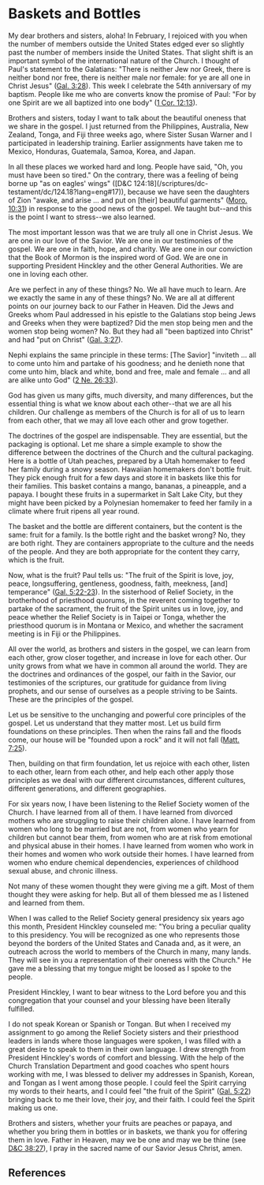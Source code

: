# Baskets and Bottles

My dear brothers and sisters, aloha! In February, I rejoiced with you when the
number of members outside the United States edged ever so slightly past the
number of members inside the United States. That slight shift is an important
symbol of the international nature of the Church. I thought of Paul's
statement to the Galatians: "There is neither Jew nor Greek, there is neither
bond nor free, there is neither male nor female: for ye are all one in Christ
Jesus" ([Gal. 3:28](/scriptures/nt/gal/3.28?lang=eng#27)). This week I
celebrate the 54th anniversary of my baptism. People like me who are converts
know the promise of Paul: "For by one Spirit are we all baptized into one
body" ([1 Cor. 12:13](/scriptures/nt/1-cor/12.13?lang=eng#12)).

Brothers and sisters, today I want to talk about the beautiful oneness that we
share in the gospel. I just returned from the Philippines, Australia, New
Zealand, Tonga, and Fiji three weeks ago, where Sister Susan Warner and I
participated in leadership training. Earlier assignments have taken me to
Mexico, Honduras, Guatemala, Samoa, Korea, and Japan.

In all these places we worked hard and long. People have said, "Oh, you must
have been so tired." On the contrary, there was a feeling of being borne up
"as on eagles' wings" ([D&amp;C 124:18](/scriptures/dc-
testament/dc/124.18?lang=eng#17)), because we have seen the daughters of Zion
"awake, and arise ... and put on [their] beautiful garments" ([Moro.
10:31](/scriptures/bofm/moro/10.31?lang=eng#30)) in response to the good news
of the gospel. We taught but--and this is the point I want to stress--we also
learned.

The most important lesson was that we are truly all one in Christ Jesus. We
are one in our love of the Savior. We are one in our testimonies of the
gospel. We are one in faith, hope, and charity. We are one in our conviction
that the Book of Mormon is the inspired word of God. We are one in supporting
President Hinckley and the other General Authorities. We are one in loving
each other.

Are we perfect in any of these things? No. We all have much to learn. Are we
exactly the same in any of these things? No. We are all at different points on
our journey back to our Father in Heaven. Did the Jews and Greeks whom Paul
addressed in his epistle to the Galatians stop being Jews and Greeks when they
were baptized? Did the men stop being men and the women stop being women? No.
But they had all "been baptized into Christ" and had "put on Christ" ([Gal.
3:27](/scriptures/nt/gal/3.27?lang=eng#26)).

Nephi explains the same principle in these terms: [The Savior] "inviteth ... all
to come unto him and partake of his goodness; and he denieth none that come
unto him, black and white, bond and free, male and female ... and all are alike
unto God" ([2 Ne. 26:33](/scriptures/bofm/2-ne/26.33?lang=eng#32)).

God has given us many gifts, much diversity, and many differences, but the
essential thing is what we know about each other--that we are all his
children. Our challenge as members of the Church is for all of us to learn
from each other, that we may all love each other and grow together.

The doctrines of the gospel are indispensable. They are essential, but the
packaging is optional. Let me share a simple example to show the difference
between the doctrines of the Church and the cultural packaging. Here is a
bottle of Utah peaches, prepared by a Utah homemaker to feed her family during
a snowy season. Hawaiian homemakers don't bottle fruit. They pick enough fruit
for a few days and store it in baskets like this for their families. This
basket contains a mango, bananas, a pineapple, and a papaya. I bought these
fruits in a supermarket in Salt Lake City, but they might have been picked by
a Polynesian homemaker to feed her family in a climate where fruit ripens all
year round.

The basket and the bottle are different containers, but the content is the
same: fruit for a family. Is the bottle right and the basket wrong? No, they
are both right. They are containers appropriate to the culture and the needs
of the people. And they are both appropriate for the content they carry, which
is the fruit.

Now, what is the fruit? Paul tells us: "The fruit of the Spirit is love, joy,
peace, longsuffering, gentleness, goodness, faith, meekness, [and] temperance"
([Gal. 5:22-23](/scriptures/nt/gal/5.22-23?lang=eng#21)). In the sisterhood of
Relief Society, in the brotherhood of priesthood quorums, in the reverent
coming together to partake of the sacrament, the fruit of the Spirit unites us
in love, joy, and peace whether the Relief Society is in Taipei or Tonga,
whether the priesthood quorum is in Montana or Mexico, and whether the
sacrament meeting is in Fiji or the Philippines.

All over the world, as brothers and sisters in the gospel, we can learn from
each other, grow closer together, and increase in love for each other. Our
unity grows from what we have in common all around the world. They are the
doctrines and ordinances of the gospel, our faith in the Savior, our
testimonies of the scriptures, our gratitude for guidance from living
prophets, and our sense of ourselves as a people striving to be Saints. These
are the principles of the gospel.

Let us be sensitive to the unchanging and powerful core principles of the
gospel. Let us understand that they matter most. Let us build firm foundations
on these principles. Then when the rains fall and the floods come, our house
will be "founded upon a rock" and it will not fall ([Matt.
7:25](/scriptures/nt/matt/7.25?lang=eng#24)).

Then, building on that firm foundation, let us rejoice with each other, listen
to each other, learn from each other, and help each other apply those
principles as we deal with our different circumstances, different cultures,
different generations, and different geographies.

For six years now, I have been listening to the Relief Society women of the
Church. I have learned from all of them. I have learned from divorced mothers
who are struggling to raise their children alone. I have learned from women
who long to be married but are not, from women who yearn for children but
cannot bear them, from women who are at risk from emotional and physical abuse
in their homes. I have learned from women who work in their homes and women
who work outside their homes. I have learned from women who endure chemical
dependencies, experiences of childhood sexual abuse, and chronic illness.

Not many of these women thought they were giving me a gift. Most of them
thought they were asking for help. But all of them blessed me as I listened
and learned from them.

When I was called to the Relief Society general presidency six years ago this
month, President Hinckley counseled me: "You bring a peculiar quality to this
presidency. You will be recognized as one who represents those beyond the
borders of the United States and Canada and, as it were, an outreach across
the world to members of the Church in many, many lands. They will see in you a
representation of their oneness with the Church." He gave me a blessing that
my tongue might be loosed as I spoke to the people.

President Hinckley, I want to bear witness to the Lord before you and this
congregation that your counsel and your blessing have been literally
fulfilled.

I do not speak Korean or Spanish or Tongan. But when I received my assignment
to go among the Relief Society sisters and their priesthood leaders in lands
where those languages were spoken, I was filled with a great desire to speak
to them in their own language. I drew strength from President Hinckley's words
of comfort and blessing. With the help of the Church Translation Department
and good coaches who spent hours working with me, I was blessed to deliver my
addresses in Spanish, Korean, and Tongan as I went among those people. I could
feel the Spirit carrying my words to their hearts, and I could feel "the fruit
of the Spirit" ([Gal. 5:22](/scriptures/nt/gal/5.22?lang=eng#21)) bringing
back to me their love, their joy, and their faith. I could feel the Spirit
making us one.

Brothers and sisters, whether your fruits are peaches or papaya, and whether
you bring them in bottles or in baskets, we thank you for offering them in
love. Father in Heaven, may we be one and may we be thine (see [D&amp;C
38:27](/scriptures/dc-testament/dc/38.27?lang=eng#26)), I pray in the sacred
name of our Savior Jesus Christ, amen.

## References

